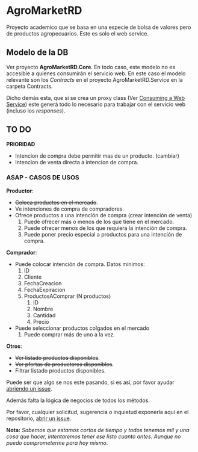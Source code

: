 # AgroMarketRD

Proyecto academico que se basa en una especie de bolsa de valores pero de productos agropecuarios. Este es solo el web service.

## Modelo de la DB ##

Ver proyecto **AgroMarketRD.Core**. En todo caso, este modelo no es accesible a quienes consumirán el servicio web.
En este caso el modelo relevante son los *Contracts* en el proyecto AgroMarketRD.Service en la carpeta Contracts.

Dicho demás esta, que si se crea un proxy class (Ver [Consuming a Web Service](https://www.youtube.com/watch?v=ycKnYOlQDEE)) este generá todo lo necesario para trabajar con el servicio web (incluso los *responses*).

## TO DO ##

**PRIORIDAD**
* Intencion de compra debe permitir mas de un producto. (cambiar)
* Intencion de venta directa a intencion de compra. 

### ASAP - CASOS DE USOS ###

**Productor**: 
* ~~Coloca productos en el mercado~~.
* Ve intenciones de compra de compradores.
* Ofrece productos a una intención de compra (crear intención de venta)
    1. Puede ofrecer más o menos de los que tiene en el mercado.
    2. Puede ofrecer menos de los que requiera la intención de compra.
    3. Puede poner precio especial a productos para una intención de compra.

**Comprador**:
* Puede colocar intención de compra. Datos mínimos:
    1. ID
    2. Cliente
    3. FechaCreacion
    4. FechaExpiracion
    5. ProductosAComprar (N productos)
        1. ID
        2. Nombre
        3. Cantidad
        4. Precio
* Puede seleccionar productos colgados en el mercado 
    1. Puede comprar más de uno a la vez.

**Otros**:
* ~~Ver listado productos disponibles~~.
* ~~Ver pfertas de productores disponibles~~.
* Filtrar listado productos disponibles.


Puede ser que algo se nos este pasando, si es así, por favor ayudar [abriendo un issue](https://github.com/aljavier/agromarketRD/issues).

Además falta la lógica de negocios de todos los métodos.

Por favor, cualquier solicitud, sugerencia o inquietud exponerla aquí en el repositorio, [abrir un issue](https://github.com/aljavier/agromarketRD/issues).

**Nota:** *Sabemos que estamos cortos de tiempo y todos tenemos mil y una cosa que hacer, intentaremos tener ese listo cuanto antes. Aunque no puedo comprometerme para hoy mismo*.
